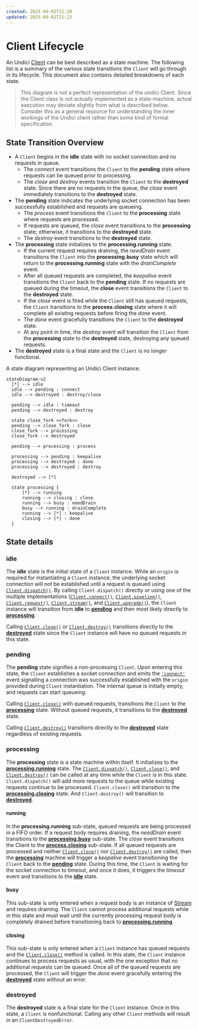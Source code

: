 ```yaml
---
created: 2025-09-02T21:20
updated: 2025-09-02T21:23
---
```

# Client Lifecycle

An Undici [Client](/docs/docs/api/Client.md) can be best described as a state machine. The following list is a summary of the various state transitions the `Client` will go through in its lifecycle. This document also contains detailed breakdowns of each state.

> This diagram is not a perfect representation of the undici Client. Since the Client class is not actually implemented as a state-machine, actual execution may deviate slightly from what is described below. Consider this as a general resource for understanding the inner workings of the Undici client rather than some kind of formal specification.

## State Transition Overview

* A `Client` begins in the **idle** state with no socket connection and no requests in queue.
  * The *connect* event transitions the `Client` to the **pending** state where requests can be queued prior to processing.
  * The *close* and *destroy* events transition the `Client` to the **destroyed** state. Since there are no requests in the queue, the *close* event immediately transitions to the **destroyed** state.
* The **pending** state indicates the underlying socket connection has been successfully established and requests are queueing.
  * The *process* event transitions the `Client` to the **processing** state where requests are processed.
  * If requests are queued, the *close* event transitions to the **processing** state; otherwise, it transitions to the **destroyed** state.
  * The *destroy* event transitions to the **destroyed** state.
* The **processing** state initializes to the **processing.running** state.
  * If the current request requires draining, the *needDrain* event transitions the `Client` into the **processing.busy** state which will return to the **processing.running** state with the *drainComplete* event.
  * After all queued requests are completed, the *keepalive* event transitions the `Client` back to the **pending** state. If no requests are queued during the timeout, the **close** event transitions the `Client` to the **destroyed** state.
  * If the *close* event is fired while the `Client` still has queued requests, the `Client` transitions to the **process.closing** state where it will complete all existing requests before firing the *done* event.
  * The *done* event gracefully transitions the `Client` to the **destroyed** state.
  * At any point in time, the *destroy* event will transition the `Client` from the **processing** state to the **destroyed** state, destroying any queued requests.
* The **destroyed** state is a final state and the `Client` is no longer functional.

A state diagram representing an Undici Client instance:

```mermaid
stateDiagram-v2
  [*] --> idle
  idle --> pending : connect
  idle --> destroyed : destroy/close

  pending --> idle : timeout
  pending --> destroyed : destroy

  state close_fork <<fork>>
  pending --> close_fork : close
  close_fork --> processing
  close_fork --> destroyed

  pending --> processing : process

  processing --> pending : keepalive
  processing --> destroyed : done
  processing --> destroyed : destroy

  destroyed --> [*]

  state processing {
      [*] --> running
      running --> closing : close
      running --> busy : needDrain
      busy --> running : drainComplete
      running --> [*] : keepalive
      closing --> [*] : done
  }
```
## State details

### idle

The **idle** state is the initial state of a `Client` instance. While an `origin` is required for instantiating a `Client` instance, the underlying socket connection will not be established until a request is queued using [`Client.dispatch()`](/docs/docs/api/Client.md#clientdispatchoptions-handlers). By calling `Client.dispatch()` directly or using one of the multiple implementations ([`Client.connect()`](Client.md#clientconnectoptions-callback), [`Client.pipeline()`](Client.md#clientpipelineoptions-handler), [`Client.request()`](Client.md#clientrequestoptions-callback), [`Client.stream()`](Client.md#clientstreamoptions-factory-callback), and [`Client.upgrade()`](/docs/docs/api/Client.md#clientupgradeoptions-callback)), the `Client` instance will transition from **idle** to [**pending**](/docs/docs/api/Client.md#pending) and then most likely directly to [**processing**](/docs/docs/api/Client.md#processing).

Calling [`Client.close()`](/docs/docs/api/Client.md#clientclosecallback) or [`Client.destroy()`](Client.md#clientdestroyerror-callback) transitions directly to the [**destroyed**](/docs/docs/api/Client.md#destroyed) state since the `Client` instance will have no queued requests in this state.

### pending

The **pending** state signifies a non-processing `Client`. Upon entering this state, the `Client` establishes a socket connection and emits the [`'connect'`](/docs/docs/api/Client.md#event-connect) event signalling a connection was successfully established with the `origin` provided during `Client` instantiation. The internal queue is initially empty, and requests can start queueing.

Calling [`Client.close()`](/docs/docs/api/Client.md#clientclosecallback) with queued requests, transitions the `Client` to the [**processing**](/docs/docs/api/Client.md#processing) state. Without queued requests, it transitions to the [**destroyed**](/docs/docs/api/Client.md#destroyed) state.

Calling [`Client.destroy()`](/docs/docs/api/Client.md#clientdestroyerror-callback) transitions directly to the [**destroyed**](/docs/docs/api/Client.md#destroyed) state regardless of existing requests.

### processing

The **processing** state is a state machine within itself. It initializes to the [**processing.running**](/docs/docs/api/Client.md#running) state. The [`Client.dispatch()`](/docs/docs/api/Client.md#clientdispatchoptions-handlers), [`Client.close()`](Client.md#clientclosecallback), and [`Client.destroy()`](Client.md#clientdestroyerror-callback) can be called at any time while the `Client` is in this state. `Client.dispatch()` will add more requests to the queue while existing requests continue to be processed. `Client.close()` will transition to the [**processing.closing**](/docs/docs/api/Client.md#closing) state. And `Client.destroy()` will transition to [**destroyed**](/docs/docs/api/Client.md#destroyed).

#### running

In the **processing.running** sub-state, queued requests are being processed in a FIFO order. If a request body requires draining, the *needDrain* event transitions to the [**processing.busy**](/docs/docs/api/Client.md#busy) sub-state. The *close* event transitions the Client to the [**process.closing**](/docs/docs/api/Client.md#closing) sub-state. If all queued requests are processed and neither [`Client.close()`](/docs/docs/api/Client.md#clientclosecallback) nor [`Client.destroy()`](Client.md#clientdestroyerror-callback) are called, then the [**processing**](/docs/docs/api/Client.md#processing) machine will trigger a *keepalive* event transitioning the `Client` back to the [**pending**](/docs/docs/api/Client.md#pending) state. During this time, the `Client` is waiting for the socket connection to timeout, and once it does, it triggers the *timeout* event and transitions to the [**idle**](/docs/docs/api/Client.md#idle) state.

#### busy

This sub-state is only entered when a request body is an instance of [Stream](https://nodejs.org/api/stream.html) and requires draining. The `Client` cannot process additional requests while in this state and must wait until the currently processing request body is completely drained before transitioning back to [**processing.running**](/docs/docs/api/Client.md#running).

#### closing

This sub-state is only entered when a `Client` instance has queued requests and the [`Client.close()`](/docs/docs/api/Client.md#clientclosecallback) method is called. In this state, the `Client` instance continues to process requests as usual, with the one exception that no additional requests can be queued. Once all of the queued requests are processed, the `Client` will trigger the *done* event gracefully entering the [**destroyed**](/docs/docs/api/Client.md#destroyed) state without an error.

### destroyed

The **destroyed** state is a final state for the `Client` instance. Once in this state, a `Client` is nonfunctional. Calling any other `Client` methods will result in an `ClientDestroyedError`.
